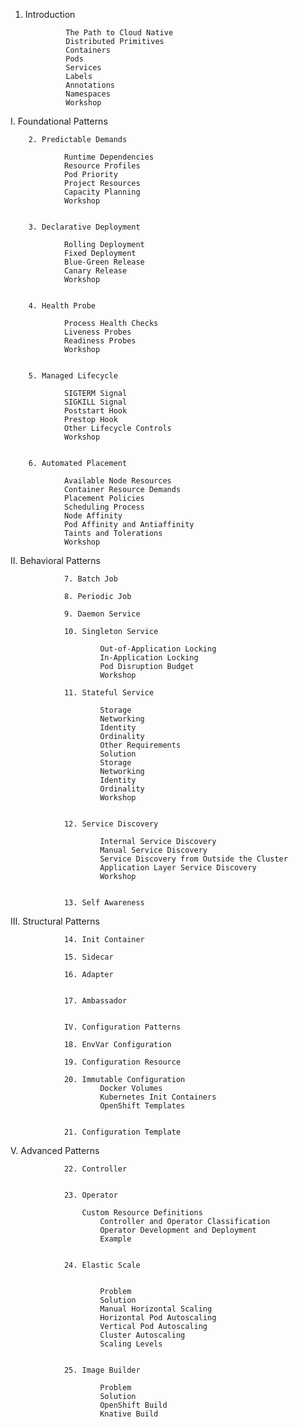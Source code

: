 1. Introduction

                The Path to Cloud Native
                Distributed Primitives
                Containers
                Pods
                Services
                Labels
                Annotations
                Namespaces
                Workshop

I. Foundational Patterns
   
        2. Predictable Demands

                Runtime Dependencies
                Resource Profiles
                Pod Priority
                Project Resources
                Capacity Planning
                Workshop
            
                
        3. Declarative Deployment

                Rolling Deployment
                Fixed Deployment
                Blue-Green Release
                Canary Release
                Workshop
            
                
        4. Health Probe

                Process Health Checks
                Liveness Probes
                Readiness Probes
                Workshop
            
                
        5. Managed Lifecycle
        
                SIGTERM Signal
                SIGKILL Signal
                Poststart Hook
                Prestop Hook
                Other Lifecycle Controls
                Workshop
            
                
        6. Automated Placement
        
                Available Node Resources
                Container Resource Demands
                Placement Policies
                Scheduling Process
                Node Affinity
                Pod Affinity and Antiaffinity
                Taints and Tolerations
                Workshop
      
        
II. Behavioral Patterns
   
                7. Batch Job
                        
                8. Periodic Job
                        
                9. Daemon Service
                    
                10. Singleton Service
                
                        Out-of-Application Locking
                        In-Application Locking
                        Pod Disruption Budget
                        Workshop
                        
                11. Stateful Service

                        Storage
                        Networking
                        Identity
                        Ordinality
                        Other Requirements
                        Solution
                        Storage
                        Networking
                        Identity
                        Ordinality
                        Workshop
                    
                        
                12. Service Discovery
                
                        Internal Service Discovery
                        Manual Service Discovery
                        Service Discovery from Outside the Cluster
                        Application Layer Service Discovery
                        Workshop
            
                
                13. Self Awareness
       
        
III. Structural Patterns
        
                14. Init Container
                        
                15. Sidecar
                        
                16. Adapter
            
                
                17. Ambassador
                    
                        
                IV. Configuration Patterns
                
                18. EnvVar Configuration
                        
                19. Configuration Resource
                        
                20. Immutable Configuration
                        Docker Volumes
                        Kubernetes Init Containers
                        OpenShift Templates
                    
                    
                21. Configuration Template
            
        
V. Advanced Patterns
   
                22. Controller
                    
                        
                23. Operator
                
                    Custom Resource Definitions
                        Controller and Operator Classification
                        Operator Development and Deployment
                        Example
                    
                        
                24. Elastic Scale
                

                        Problem
                        Solution
                        Manual Horizontal Scaling
                        Horizontal Pod Autoscaling
                        Vertical Pod Autoscaling
                        Cluster Autoscaling
                        Scaling Levels
                    
                        
                25. Image Builder
                
                        Problem
                        Solution
                        OpenShift Build
                        Knative Build